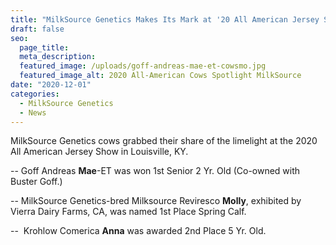 ```yaml
---
title: "MilkSource Genetics Makes Its Mark at '20 All American Jersey Show"
draft: false
seo:
  page_title:
  meta_description:
  featured_image: /uploads/goff-andreas-mae-et-cowsmo.jpg
  featured_image_alt: 2020 All-American Cows Spotlight MilkSource 
date: "2020-12-01"
categories: 
  - MilkSource Genetics
  - News
---
```


MilkSource Genetics cows grabbed their share of the limelight at the 2020 All American Jersey Show in Louisville, KY.

\-- Goff Andreas **Mae**\-ET was won 1st Senior 2 Yr. Old (Co-owned with Buster Goff.)

\-- MilkSource Genetics-bred Milksource Reviresco **Molly**, exhibited by Vierra Dairy Farms, CA, was named 1st Place Spring Calf.

\--  Krohlow Comerica **Anna** was awarded 2nd Place 5 Yr. Old.
